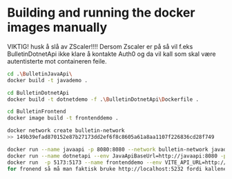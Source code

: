 # Building and running the docker images manually

VIKTIG! husk å slå av ZScaler!!!! Dersom Zscaler er på så vil f.eks BulletinDotnetApi ikke klare å kontakte Auth0 og da vil kall som skal være autentisterte mot containeren feile.

```bash
cd .\BulletinJavaApi\
docker build -t javademo .

cd BulletinDotnetApi
docker build -t dotnetdemo -f .\BulletinDotnetApi\Dockerfile .

cd BulletinFrontend
docker image build -t frontenddemo .

docker network create bulletin-network
>> 149b39efad870152e87b27173dd2ef6f8c8605a61a8aa1107f226836cd28f749

docker run --name javaapi -p 8080:8080 --network bulletin-network javademo
docker run --name dotnetapi --env JavaApiBaseUrl=http://javaapi:8080 -p 5232:80 --network bulletin-network dotnetdemo
docker run  -p 5173:5173 --name frontenddemo --env VITE_API_URL=http://localhost:5232 --network bulletin-network frontenddemo
for fronend så må man faktisk bruke http://localhost:5232 fordi kallene gjøres fra docker hostmaskinens nettleser, ikke fra internt i docker-containeren

```